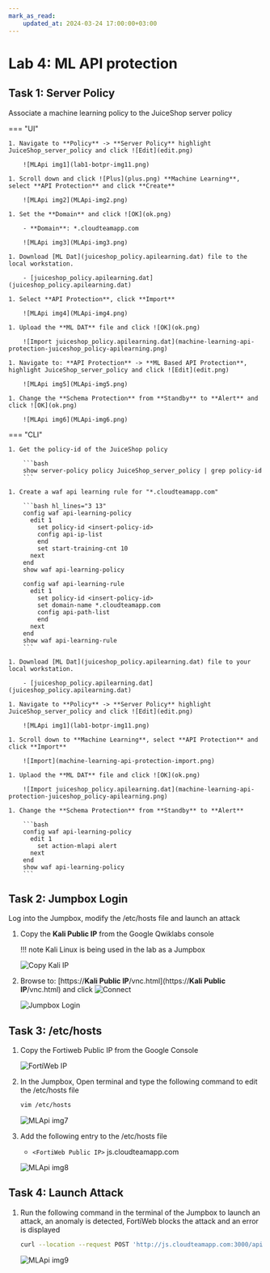 ```yaml
---
mark_as_read:
    updated_at: 2024-03-24 17:00:00+03:00
---
```


# Lab 4: ML API protection

## Task 1: Server Policy

Associate a machine learning policy to the JuiceShop server policy

=== "UI"

    1. Navigate to **Policy** -> **Server Policy** highlight JuiceShop_server_policy and click ![Edit](edit.png)

        ![MLApi img1](lab1-botpr-img11.png)

    1. Scroll down and click ![Plus](plus.png) **Machine Learning**, select **API Protection** and click **Create**

        ![MLApi img2](MLApi-img2.png)

    1. Set the **Domain** and click ![OK](ok.png)

        - **Domain**: *.cloudteamapp.com

        ![MLApi img3](MLApi-img3.png)

    1. Download [ML Dat](juiceshop_policy.apilearning.dat) file to the local workstation.

        - [juiceshop_policy.apilearning.dat](juiceshop_policy.apilearning.dat)

    1. Select **API Protection**, click **Import**

        ![MLApi img4](MLApi-img4.png)

    1. Upload the **ML DAT** file and click ![OK](ok.png)

        ![Import juiceshop_policy.apilearning.dat](machine-learning-api-protection-juiceshop_policy-apilearning.png)

    1. Navigate to: **API Protection** -> **ML Based API Protection**, highlight JuiceShop_server_policy and click ![Edit](edit.png)

        ![MLApi img5](MLApi-img5.png)

    1. Change the **Schema Protection** from **Standby** to **Alert** and click ![OK](ok.png)

        ![MLApi img6](MLApi-img6.png)

=== "CLI"

    1. Get the policy-id of the JuiceShop policy

        ```bash
        show server-policy policy JuiceShop_server_policy | grep policy-id
        ```

    1. Create a waf api learning rule for "*.cloudteamapp.com"

        ```bash hl_lines="3 13"
        config waf api-learning-policy
          edit 1
            set policy-id <insert-policy-id>
            config api-ip-list
            end
            set start-training-cnt 10
          next
        end
        show waf api-learning-policy

        config waf api-learning-rule
          edit 1
            set policy-id <insert-policy-id>
            set domain-name *.cloudteamapp.com
            config api-path-list
            end
          next
        end
        show waf api-learning-rule
        ```

    1. Download [ML Dat](juiceshop_policy.apilearning.dat) file to your local workstation.

        - [juiceshop_policy.apilearning.dat](juiceshop_policy.apilearning.dat)

    1. Navigate to **Policy** -> **Server Policy** highlight JuiceShop_server_policy and click ![Edit](edit.png)

        ![MLApi img1](lab1-botpr-img11.png)

    1. Scroll down to **Machine Learning**, select **API Protection** and click **Import**

        ![Import](machine-learning-api-protection-import.png)

    1. Uplaod the **ML DAT** file and click ![OK](ok.png)

        ![Import juiceshop_policy.apilearning.dat](machine-learning-api-protection-juiceshop_policy-apilearning.png)

    1. Change the **Schema Protection** from **Standby** to **Alert**

        ```bash
        config waf api-learning-policy
          edit 1
            set action-mlapi alert
          next
        end
        show waf api-learning-policy
        ```

## Task 2: Jumpbox Login

Log into the Jumpbox, modify the /etc/hosts file and launch an attack

1. Copy the **Kali Public IP** from the Google Qwiklabs console

    !!! note
        Kali Linux is being used in the lab as a Jumpbox

    ![Copy Kali IP](fortiweb-setup-copy-KALI-IP.png)

1. Browse to: [https://**Kali Public IP**/vnc.html](https://**Kali Public IP**/vnc.html) and click ![Connect](connect.png)

    ![Jumpbox Login](jumpbox-login.png)

## Task 3: /etc/hosts

1. Copy the Fortiweb Public IP from the Google Console

    ![FortiWeb IP](fortiweb-public-ip.png)

1. In the Jumpbox, Open terminal and type the following command to edit the /etc/hosts file

    ```bash
    vim /etc/hosts
    ```

    ![MLApi img7](MLApi-img7.png)

1. Add the following entry to the /etc/hosts file

    - ```<FortiWeb Public IP>``` js.cloudteamapp.com

    ![MLApi img8](MLApi-img8.png)

## Task 4: Launch Attack

1. Run the following command in the terminal of the Jumpbox to launch an attack, an anomaly is detected, FortiWeb blocks the attack and an error is displayed

    ```bash
    curl --location --request POST 'http://js.cloudteamapp.com:3000/api/users' --header 'Content-Type: application/json' --data-raw '{"email": "test5@example.com", "password": 123456789}'
    ```

    ![MLApi img9](MLApi-img9.png)
